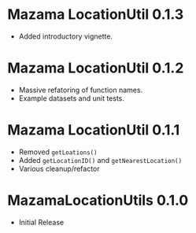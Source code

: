# Mazama LocationUtil 0.1.3

* Added introductory vignette.

# Mazama LocationUtil 0.1.2

* Massive refatoring of function names.
* Example datasets and unit tests.

# Mazama LocationUtil 0.1.1

* Removed `getLoations()`
* Added `getLocationID()` and `getNearestLocation()`
* Various cleanup/refactor

# MazamaLocationUtils 0.1.0

* Initial Release
